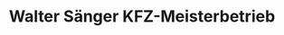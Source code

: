 ---
title: "Walter Sänger KFZ-Meisterbetrieb"
url: /herzogenaurach/walter-saenger-kfz-meisterbetrieb/
shop: Autowerkstatt
---